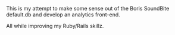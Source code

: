 This is my attempt to make some sense out of the Boris SoundBite default.db and develop an analytics front-end.

All while improving my Ruby/Rails skillz.


